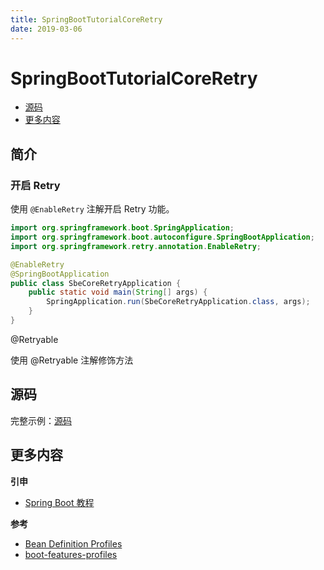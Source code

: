 ```yaml
---
title: SpringBootTutorialCoreRetry
date: 2019-03-06
---
```


# SpringBootTutorialCoreRetry

<!-- TOC depthFrom:2 depthTo:3 -->

- [源码](#源码)
- [更多内容](#更多内容)

<!-- /TOC -->

## 简介

### 开启 Retry

使用 `@EnableRetry` 注解开启 Retry 功能。

```java
import org.springframework.boot.SpringApplication;
import org.springframework.boot.autoconfigure.SpringBootApplication;
import org.springframework.retry.annotation.EnableRetry;

@EnableRetry
@SpringBootApplication
public class SbeCoreRetryApplication {
    public static void main(String[] args) {
        SpringApplication.run(SbeCoreRetryApplication.class, args);
    }
}
```

@Retryable

使用 @Retryable 注解修饰方法

## 源码

完整示例：[源码](https://github.com/dunwu/spring-boot-tutorial/tree/master/codes/core/sbe-core-retry)

## 更多内容

**引申**

- [Spring Boot 教程](https://github.com/dunwu/spring-boot-tutorial)

**参考**

- [Bean Definition Profiles](https://docs.spring.io/spring/docs/current/spring-framework-reference/core.html#beans-definition-profiles)
- [boot-features-profiles](https://docs.spring.io/spring-boot/docs/current/reference/htmlsingle/#boot-features-profiles)
